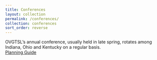 ```yaml
---
title: Conferences
layout: collection
permalink: /conferences/
collection: conferences
sort_order: reverse
---
```


<div class="conf_table">
  <div class="body">
    <div class="row">
      <div class="cell">OVGTSL’s annual conference, usually held in late spring, rotates among Indiana, Ohio and Kentucky on a regular basis.</div>
      <div class="cell conference_planning_button"><a href="/assets/pdf/PlanningGuide.pdf" class="btn btn--success btn--small">Planning Guide <i class="fas fa-download"></i></a></div>
    </div>
  </div>
</div>
